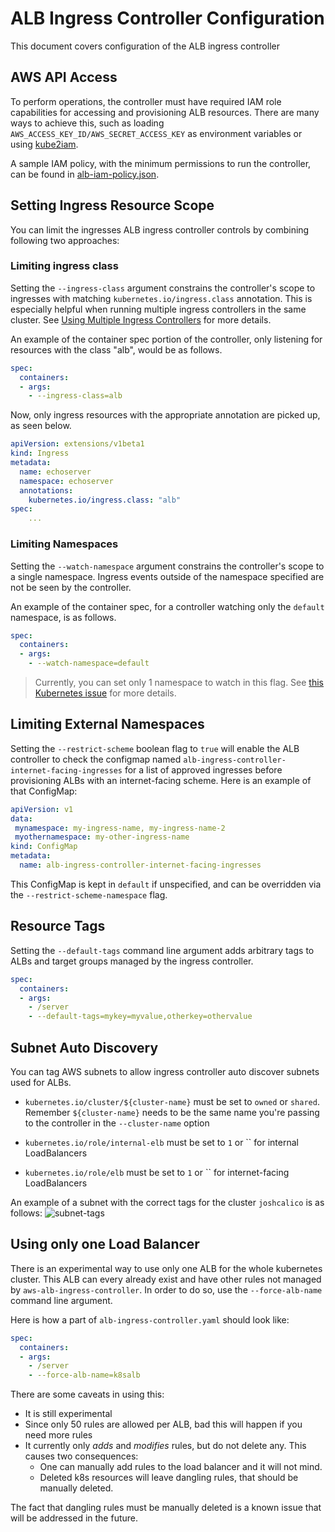 # ALB Ingress Controller Configuration
This document covers configuration of the ALB ingress controller

## AWS API Access
To perform operations, the controller must have required IAM role capabilities for accessing and
provisioning ALB resources. There are many ways to achieve this, such as loading `AWS_ACCESS_KEY_ID/AWS_SECRET_ACCESS_KEY` as environment variables or using [kube2iam](https://github.com/jtblin/kube2iam).

A sample IAM policy, with the minimum permissions to run the controller, can be found in [alb-iam-policy.json](../../examples/iam-policy.json).

## Setting Ingress Resource Scope
You can limit the ingresses ALB ingress controller controls by combining following two approaches:

### Limiting ingress class
Setting the `--ingress-class` argument constrains the controller's scope to ingresses with matching `kubernetes.io/ingress.class` annotation.
This is especially helpful when running multiple ingress controllers in the same cluster. See [Using Multiple Ingress Controllers](https://github.com/nginxinc/kubernetes-ingress/tree/master/examples/multiple-ingress-controllers#using-multiple-ingress-controllers) for more details.

An example of the container spec portion of the controller, only listening for resources with the class "alb", would be as follows.

```yaml
spec:
  containers:
  - args:
    - --ingress-class=alb
```

Now, only ingress resources with the appropriate annotation are picked up, as seen below.

```yaml
apiVersion: extensions/v1beta1
kind: Ingress
metadata:
  name: echoserver
  namespace: echoserver
  annotations:
    kubernetes.io/ingress.class: "alb"
spec:
    ...
```

### Limiting Namespaces
Setting the `--watch-namespace` argument constrains the controller's scope to a single namespace. Ingress events outside of the namespace specified are not be seen by the controller.

An example of the container spec, for a controller watching only the `default` namespace, is as follows.

```yaml
spec:
  containers:
  - args:
    - --watch-namespace=default
```

> Currently, you can set only 1 namespace to watch in this flag. See [this Kubernetes issue](https://github.com/kubernetes/contrib/issues/847) for more details.

## Limiting External Namespaces

Setting the `--restrict-scheme` boolean flag to `true` will enable the ALB controller to check the configmap named `alb-ingress-controller-internet-facing-ingresses` for a list of approved ingresses before provisioning ALBs with an internet-facing scheme. Here is an example of that ConfigMap:

```yaml
apiVersion: v1
data:
 mynamespace: my-ingress-name, my-ingress-name-2
 myothernamespace: my-other-ingress-name
kind: ConfigMap
metadata:
  name: alb-ingress-controller-internet-facing-ingresses
```

This ConfigMap is kept in `default` if unspecified, and can be overridden via the `--restrict-scheme-namespace` flag.

## Resource Tags

Setting the `--default-tags` command line argument adds arbitrary tags to ALBs and target groups managed by the ingress controller.

```yaml
spec:
  containers:
  - args:
    - /server
    - --default-tags=mykey=myvalue,otherkey=othervalue
```

## Subnet Auto Discovery
You can tag AWS subnets to allow ingress controller auto discover subnets used for ALBs.

- `kubernetes.io/cluster/${cluster-name}` must be set to `owned` or `shared`. Remember `${cluster-name}` needs to be the same name you're passing to the controller in the `--cluster-name` option

- `kubernetes.io/role/internal-elb` must be set to `1` or `` for internal LoadBalancers

- `kubernetes.io/role/elb` must be set to `1` or `` for internet-facing LoadBalancers

An example of a subnet with the correct tags for the cluster `joshcalico` is as follows:
![subnet-tags](../../imgs/subnet-tags.png)

## Using only one Load Balancer

There is an experimental way to use only one ALB for the whole kubernetes cluster.
This ALB can every already exist and have other rules not managed by `aws-alb-ingress-controller`.
In order to do so, use the `--force-alb-name` command line argument.

Here is how a part of `alb-ingress-controller.yaml` should look like:

```yaml
spec:
  containers:
  - args:
    - /server
    - --force-alb-name=k8salb
```

There are some caveats in using this:

- It is still experimental
- Since only 50 rules are allowed per ALB, bad this will happen if you need more rules
- It currently only *adds*  and *modifies* rules, but do not delete any. This causes two consequences:
  - One can manually add rules to the load balancer and it will not mind.
  - Deleted k8s resources will leave dangling rules, that should be manually deleted.

The fact that dangling rules must be manually deleted is a known issue that will be addressed in the future.


